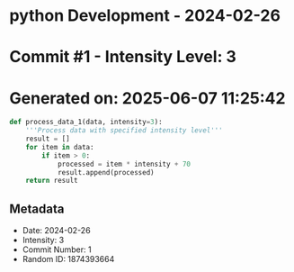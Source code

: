 ﻿# python Development - 2024-02-26
# Commit #1 - Intensity Level: 3
# Generated on: 2025-06-07 11:25:42
```python
def process_data_1(data, intensity=3):
    '''Process data with specified intensity level'''
    result = []
    for item in data:
        if item > 0:
            processed = item * intensity + 70
            result.append(processed)
    return result
```
## Metadata
- Date: 2024-02-26
- Intensity: 3
- Commit Number: 1
- Random ID: 1874393664
